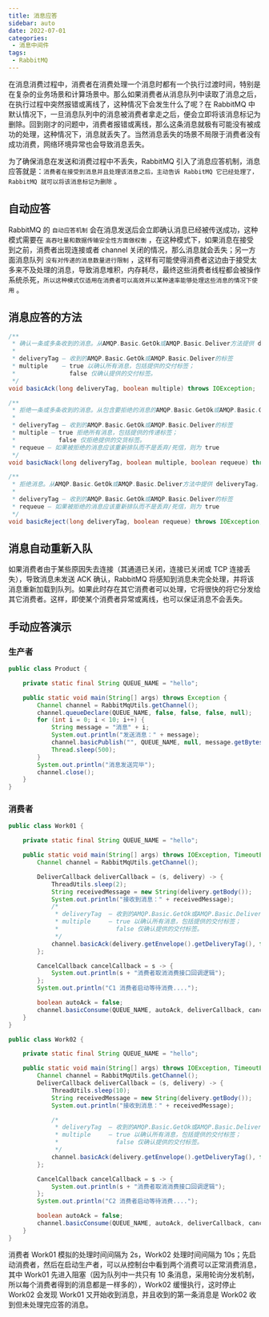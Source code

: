 ```yaml
---
title: 消息应答
sidebar: auto
date: 2022-07-01
categories:
 - 消息中间件
tags:
 - RabbitMQ
---
```


在消息消费过程中，消费者在消费处理一个消息时都有一个执行过渡时间，特别是在复杂的业务场景和计算场景中。那么如果消费者从消息队列中读取了消息之后，在执行过程中突然报错或离线了，这种情况下会发生什么了呢？在 RabbitMQ 中默认情况下，一旦消息队列中的消息被消费者拿走之后，便会立即将该消息标记为删除。回到刚才的问题中，消费者报错或离线，那么这条消息就极有可能没有被成功的处理，这种情况下，消息就丢失了。当然消息丢失的场景不局限于消费者没有成功消费，网络环境异常也会导致消息丢失。

为了确保消息在发送和消费过程中不丢失，RabbitMQ 引入了消息应答机制，消息应答就是：`消费者在接受到消息并且处理该消息之后，主动告诉 RabbitMQ 它已经处理了，RabbitMQ 就可以将该消息标记为删除` 。

## 自动应答
RabbitMQ 的 `自动应答机制` 会在消息发送后会立即确认消息已经被传送成功，这种模式需要在 `高吞吐量和数据传输安全性方面做权衡` ，在这种模式下，如果消息在接受到之前，消费者出现连接或者 channel 关闭的情况，那么消息就会丢失；另一方面消息队列 `没有对传递的消息数量进行限制` ，这样有可能使得消费者这边由于接受太多来不及处理的消息，导致消息堆积，内存耗尽，最终这些消费者线程都会被操作系统杀死，`所以这种模式仅适用在消费者可以高效并以某种速率能够处理这些消息的情况下使用` 。

## 消息应答的方法
```java
/**
 * 确认一条或多条收到的消息。从AMQP.Basic.GetOk或AMQP.Basic.Deliver方法提供 deliveryTag，其中包含正在确认的接收消息。
 *
 * deliveryTag – 收到的AMQP.Basic.GetOk或AMQP.Basic.Deliver的标签
 * multiple    – true 以确认所有消息，包括提供的交付标签；
 *               false 仅确认提供的交付标签。
 */
void basicAck(long deliveryTag, boolean multiple) throws IOException;
```
```java
/**
 * 拒绝一条或多条收到的消息。从包含要拒绝的消息的AMQP.Basic.GetOk或AMQP.Basic.GetOk方法deliveryTag。
 *
 * deliveryTag – 收到的AMQP.Basic.GetOk或AMQP.Basic.Deliver的标签
 * multiple – true 拒绝所有消息，包括提供的传递标签；
 *            false 仅拒绝提供的交货标签。
 * requeue – 如果被拒绝的消息应该重新排队而不是丢弃/死信，则为 true
 */
void basicNack(long deliveryTag, boolean multiple, boolean requeue) throws IOException;
```
```java
/**
 * 拒绝消息。从AMQP.Basic.GetOk或AMQP.Basic.Deliver方法中提供 deliveryTag，其中包含被拒绝的接收消息。
 *
 * deliveryTag – 收到的AMQP.Basic.GetOk或AMQP.Basic.Deliver的标签
 * requeue – 如果被拒绝的消息应该重新排队而不是丢弃/死信，则为 true
 */
void basicReject(long deliveryTag, boolean requeue) throws IOException;
```


## 消息自动重新入队
如果消费者由于某些原因失去连接（其通道已关闭，连接已关闭或 TCP 连接丢失），导致消息未发送 ACK 确认，RabbitMQ 将感知到消息未完全处理，并将该消息重新加载到队列。如果此时存在其它消费者可以处理，它将很快的将它分发给其它消费者。这样，即使某个消费者异常或离线，也可以保证消息不会丢失。



## 手动应答演示
### 生产者
```java
public class Product {

    private static final String QUEUE_NAME = "hello";

    public static void main(String[] args) throws Exception {
        Channel channel = RabbitMqUtils.getChannel();
        channel.queueDeclare(QUEUE_NAME, false, false, false, null);
        for (int i = 0; i < 10; i++) {
            String message = "消息" + i;
            System.out.println("发送消息：" + message);
            channel.basicPublish("", QUEUE_NAME, null, message.getBytes(StandardCharsets.UTF_8));
            Thread.sleep(500);
        }
        System.out.println("消息发送完毕");
        channel.close();
    }
}
```
### 消费者
```java
public class Work01 {

    private static final String QUEUE_NAME = "hello";

    public static void main(String[] args) throws IOException, TimeoutException {
        Channel channel = RabbitMqUtils.getChannel();

        DeliverCallback deliverCallback = (s, delivery) -> {
            ThreadUtils.sleep(2);
            String receivedMessage = new String(delivery.getBody());
            System.out.println("接收到消息：" + receivedMessage);
            /*
             * deliveryTag  – 收到的AMQP.Basic.GetOk或AMQP.Basic.Deliver的标签
             * multiple     – true 以确认所有消息，包括提供的交付标签；
             *                false 仅确认提供的交付标签。
             */
            channel.basicAck(delivery.getEnvelope().getDeliveryTag(), false);
        };

        CancelCallback cancelCallback = s -> {
            System.out.println(s + "消费者取消消费接口回调逻辑");
        };
        System.out.println("C1 消费者启动等待消费....");

        boolean autoAck = false;
        channel.basicConsume(QUEUE_NAME, autoAck, deliverCallback, cancelCallback);
    }
}
```
```java
public class Work02 {

    private static final String QUEUE_NAME = "hello";

    public static void main(String[] args) throws IOException, TimeoutException {
        Channel channel = RabbitMqUtils.getChannel();
        DeliverCallback deliverCallback = (s, delivery) -> {
            ThreadUtils.sleep(10);
            String receivedMessage = new String(delivery.getBody());
            System.out.println("接收到消息：" + receivedMessage);

            /*
             * deliveryTag  – 收到的AMQP.Basic.GetOk或AMQP.Basic.Deliver的标签
             * multiple     – true 以确认所有消息，包括提供的交付标签；
             *                false 仅确认提供的交付标签。
             */
            channel.basicAck(delivery.getEnvelope().getDeliveryTag(), false);
        };

        CancelCallback cancelCallback = s -> {
            System.out.println(s + "消费者取消消费接口回调逻辑");
        };
        System.out.println("C2 消费者启动等待消费....");

        boolean autoAck = false;
        channel.basicConsume(QUEUE_NAME, autoAck, deliverCallback, cancelCallback);
    }
}
```
消费者 Work01 模拟的处理时间间隔为 2s，Work02 处理时间间隔为 10s；先启动消费者，然后在启动生产者，可以从控制台中看到两个消费可以正常消费消息，其中 Work01 先进入阻塞（因为队列中一共只有 10 条消息，采用轮询分发机制，所以每个消费者得到的消息都是一样多的），Work02 缓慢执行，这时停止 Work02 会发现 Work01 又开始收到消息，并且收到的第一条消息是 Work02 收到但未处理完应答的消息。
